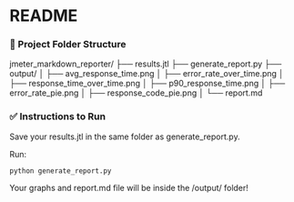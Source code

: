 # README

### 📂 Project Folder Structure

jmeter_markdown_reporter/
├── results.jtl
├── generate_report.py
├── output/
│   ├── avg_response_time.png
│   ├── error_rate_over_time.png
│   ├── response_time_over_time.png
│   ├── p90_response_time.png
│   ├── error_rate_pie.png
│   ├── response_code_pie.png
│   └── report.md

### ✅ Instructions to Run
Save your results.jtl in the same folder as generate_report.py.

Run:

```shell
python generate_report.py
```

Your graphs and report.md file will be inside the /output/ folder!
